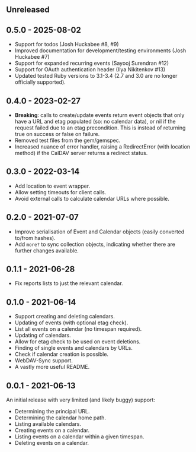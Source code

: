 ## Unreleased

## 0.5.0 - 2025-08-02

* Support for todos (Josh Huckabee #8, #9)
* Improved documentation for development/testing environments (Josh Huckabee #7)
* Support for expanded recurring events (Sayooj Surendran #12)
* Support for OAuth authentication header (Ilya Nikitenkov #13)
* Updated tested Ruby versions to 3.1-3.4 (2.7 and 3.0 are no longer officially supported).

## 0.4.0 - 2023-02-27

* **Breaking**: calls to create/update events return event objects that only have a URL and etag populated (so: no calendar data), or nil if the request failed due to an etag precondition. This is instead of returning true on success or false on failure.
* Removed test files from the gem/gemspec.
* Increased nuance of error handler, raising a RedirectError (with location method) if the CalDAV server returns a redirect status.

## 0.3.0 - 2022-03-14

* Add location to event wrapper.
* Allow setting timeouts for client calls.
* Avoid external calls to calculate calendar URLs where possible.

## 0.2.0 - 2021-07-07

* Improve serialisation of Event and Calendar objects (easily converted to/from hashes).
* Add `more?` to sync collection objects, indicating whether there are further changes available.

## 0.1.1 - 2021-06-28

* Fix reports lists to just the relevant calendar.

## 0.1.0 - 2021-06-14

* Support creating and deleting calendars.
* Updating of events (with optional etag check).
* List all events on a calendar (no timespan required).
* Updating of calendars.
* Allow for etag check to be used on event deletions.
* Finding of single events and calendars by URLs.
* Check if calendar creation is possible.
* WebDAV-Sync support.
* A vastly more useful README.

## 0.0.1 - 2021-06-13

An initial release with very limited (and likely buggy) support:

* Determining the principal URL.
* Determining the calendar home path.
* Listing available calendars.
* Creating events on a calendar.
* Listing events on a calendar within a given timespan.
* Deleting events on a calendar.
